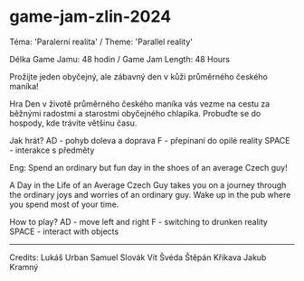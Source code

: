 # game-jam-zlin-2024

Téma: 'Paralerní realita' / Theme: 'Parallel reality'

Délka Game Jamu: 48 hodin / Game Jam Length: 48 Hours

Prožijte jeden obyčejný, ale zábavný den v kůži průměrného českého maníka!

Hra Den v životě průměrného českého maníka vás vezme na cestu za běžnými radostmi a starostmi obyčejného chlapíka. Probuďte se do hospody, kde trávíte většinu času.

Jak hrát?
AD - pohyb doleva a doprava
F - přepínaní do opilé reality
SPACE - interakce s předměty

Eng:
Spend an ordinary but fun day in the shoes of an average Czech guy!

A Day in the Life of an Average Czech Guy takes you on a journey through the ordinary joys and worries of an ordinary guy. Wake up in the pub where you spend most of your time.

How to play?
AD - move left and right
F - switching to drunken reality
SPACE - interact with objects

---------------------------

Credits:
Lukáš Urban
Samuel Slovák
Vít Švéda
Štěpán Křikava
Jakub Kramný
